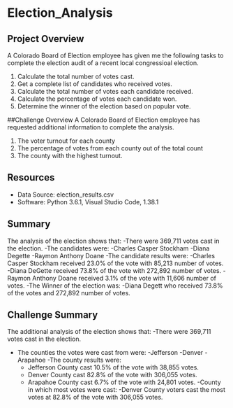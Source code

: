 # Election_Analysis

## Project Overview
A Colorado Board of Election employee has given me the following tasks to complete the election audit of a recent local congressioal election.

1. Calculate the total number of votes cast.
2. Get a complete list of candidates who received votes.
3. Calculate the total number of votes each candidate received.
4. Calculate the percentage of votes each candidate won.
5. Determine the winner of the election based on popular vote.

##Challenge Overview
A Colorado Board of Election employee has requested additional information to complete the analysis.

1. The voter turnout for each county
2. The percentage of votes from each county out of the total count
3. The county with the highest turnout. 

## Resources
- Data Source: election_results.csv
- Software: Python 3.6.1, Visual Studio Code, 1.38.1

## Summary
The analysis of the election shows that:
-There were 369,711 votes cast in the election.
-The candidates were:
  -Charles Casper Stockham
  -Diana Degette
  -Raymon Anthony Doane
 -The candidate results were:
  -Charles Casper Stockham received 23.0% of the vote with 85,213 number of votes.
  -Diana DeGette received 73.8% of the vote with 272,892 number of votes.
  -Raymon Anthony Doane received 3.1% of the vote with 11,606 number of votes.
 -The Winner of the election was:
  -Diana Degett who received 73.8% of the votes and 272,892 number of votes.
  
  ## Challenge Summary
  The additional analysis of the election shows that:
  -There were 369,711 votes cast in the election.
  - The counties the votes were cast from were:
    -Jefferson
    -Denver
    -Arapahoe
   -The county results were:
    - Jefferson County cast 10.5% of the vote with 38,855 votes.
    - Denver County cast 82.8% of the vote with 306,055 votes.
    - Arapahoe County cast 6.7% of the vote with 24,801 votes.
   -County in which most votes were cast:
    -Denver County voters cast the most votes at 82.8% of the vote with 306,055 votes.
  

